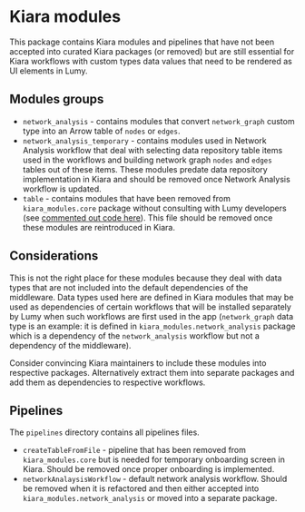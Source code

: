 # Kiara modules

This package contains Kiara modules and pipelines that have not been accepted into curated Kiara packages (or removed) but are still essential for Kiara workflows with custom types data values that need to be rendered as UI elements in Lumy.

## Modules groups

- `network_analysis` - contains modules that convert `network_graph` custom type into an Arrow table of `nodes` or `edges`.
- `network_analysis_temporary` - contains modules used in Network Analysis workflow that deal with selecting data repository table items used in the workflows and building network graph `nodes` and `edges` tables out of these items. These modules predate data repository implementation in Kiara and should be removed once Network Analysis workflow is updated.
- `table` - contains modules that have been removed from `kiara_modules.core` package without consulting with Lumy developers (see [commented out code here](https://github.com/DHARPA-Project/kiara_modules.core/blob/0781db54834ca6b3380941b27de0079603827e39/src/kiara_modules/core/import.py#L49)). This file should be removed once these modules are reintroduced in Kiara.

## Considerations

This is not the right place for these modules because they deal with data types that are not included into the default dependencies of the middleware. Data types used here are defined in Kiara modules that may be used as dependencies of certain workflows that will be installed separately by Lumy when such workflows are first used in the app (`network_graph` data type is an example: it is defined in `kiara_modules.network_analysis` package which is a dependency of the `network_analysis` workflow but not a dependency of the middleware).

Consider convincing Kiara maintainers to include these modules into respective packages. Alternatively extract them into separate packages and add them as dependencies to respective workflows.

## Pipelines

The `pipelines` directory contains all pipelines files.

- `createTableFromFile` - pipeline that has been removed from `kiara_modules.core` but is needed for temporary onboarding screen in Kiara. Should be removed once proper onboarding is implemented.
- `networkAnalaysisWorkflow` - default network analysis workflow. Should be removed when it is refactored and then either accepted into `kiara_modules.network_analysis` or moved into a separate package.
